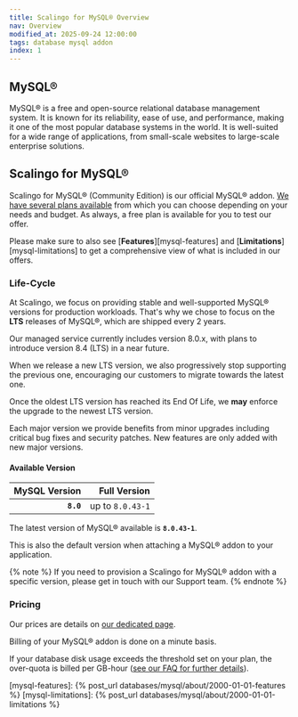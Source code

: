 ```yaml
---
title: Scalingo for MySQL® Overview
nav: Overview
modified_at: 2025-09-24 12:00:00
tags: database mysql addon
index: 1
---
```


## MySQL®

MySQL® is a free and open-source relational database management system. It is
known for its reliability, ease of use, and performance, making it one of the
most popular database systems in the world. It is well-suited for a wide range
of applications, from small-scale websites to large-scale enterprise solutions.


## Scalingo for MySQL®

Scalingo for MySQL® (Community Edition) is our official MySQL® addon. [We have
several plans available][available-plans] from which you can choose depending
on your needs and budget. As always, a free plan is available for you to test
our offer.

Please make sure to also see [**Features**][mysql-features] and
[**Limitations**][mysql-limitations] to get a comprehensive view of what is
included in our offers.

### Life-Cycle

At Scalingo, we focus on providing stable and well-supported MySQL® versions
for production workloads. That's why we chose to focus on the **LTS** releases
of MySQL®, which are shipped every 2 years.

Our managed service currently includes version 8.0.x, with plans to introduce
version 8.4 (LTS) in a near future.

When we release a new LTS version, we also progressively stop supporting the
previous one, encouraging our customers to migrate towards the latest one.

Once the oldest LTS version has reached its End Of Life, we **may** enforce the
upgrade to the newest LTS version.

Each major version we provide benefits from minor upgrades including critical
bug fixes and security patches. New features are only added with new major
versions.

#### Available Version

| MySQL Version  | Full Version      |
| -------------: | ----------------: |
| **`8.0`**      | up to `8.0.43-1`  |

The latest version of MySQL® available is **`8.0.43-1`**.

This is also the default version when attaching a MySQL® addon to your
application.

{% note %}
If you need to provision a Scalingo for MySQL® addon with a specific version,
please get in touch with our Support team.
{% endnote %}

### Pricing

Our prices are details on [our dedicated page][mysql].

Billing of your MySQL® addon is done on a minute basis.

If your database disk usage exceeds the threshold set on your plan, the
over-quota is billed per GB-hour ([see our FAQ for further details][mysql]).


[mysql]: https://scalingo.com/databases/mysql
[available-plans]: https://scalingo.com/databases/mysql#database-compare

[mysql-features]: {% post_url databases/mysql/about/2000-01-01-features %}
[mysql-limitations]: {% post_url databases/mysql/about/2000-01-01-limitations %}
